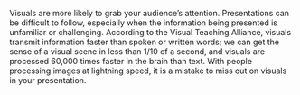 Visuals are more likely to grab your audience’s attention. Presentations can be difficult to follow, especially when the information being presented is unfamiliar or challenging. According to the Visual Teaching Alliance, visuals transmit information faster than spoken or written words; we can get the sense of a visual scene in less than 1/10 of a second, and visuals are processed 60,000 times faster in the brain than text. With people processing images at lightning speed, it is a mistake to miss out on visuals in your presentation.
